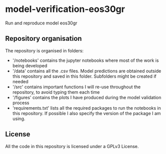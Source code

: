 # model-verification-eos30gr
Run and reproduce model eos30gr

## Repository organisation
The repository is organised in folders:
- '/notebooks' contains the jupyter notebooks where most of the work is being developed
- '/data' contains all the .csv files. Model predictions are obtained outside this repository and saved in this folder. Subfolders might be created if needed
- '/src' contains important functions I will re-use throughout the repository, to avoid typing them each time
- '/figures' contains the plots I have produced during the model validation process
- 'requirements.txt' lists all the required packages to run the notebooks in this repository. If possible I also specify the version of the package I am using.

## License
All the code in this repository is licensed under a GPLv3 License.
